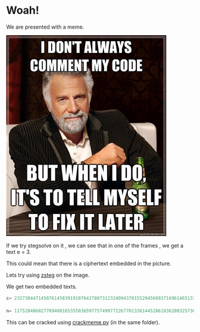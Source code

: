 # Woah!


We are presented with a meme.

![](meme.png)

If we try stegsolve on it , we can see that in one of the frames , we get a text e = 3.

This could mean that there is a ciphertext embedded in the picture.

Lets try using [zsteg](https://github.com/zed-0xff/zsteg) on the image.

We get two embedded texts.

```python
c= 23273044714507614583919107642780731232409437015529456693716961465133831310123918470882082327335507219289041144186168765420579209702030715438341449893348841695639896994241125

n= 11752848682778940016535503659775749977226770133614452861836208325736151376380623883179011365571588288171872533249183083152884658185272486338400132922512214995576218728266094370826784179177284932519682299252713590739032247408702265637233673757413580345474
```

This can be cracked using [crackmeme.py](crackmeme.py) (in the same folder).
